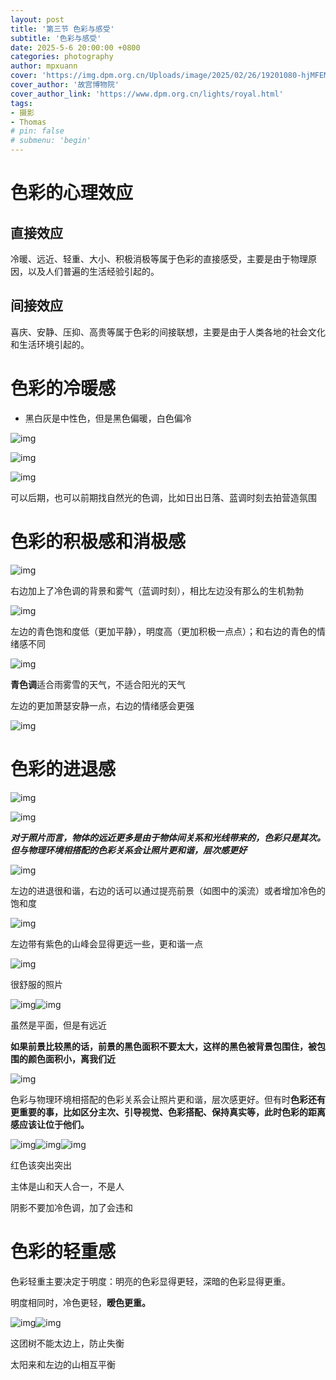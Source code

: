 ```yaml
---
layout: post
title: '第三节 色彩与感受'
subtitle: '色彩与感受'
date: 2025-5-6 20:00:00 +0800
categories: photography
author: mpxuann
cover: 'https://img.dpm.org.cn/Uploads/image/2025/02/26/19201080-hjMFEMTnz218984.jpg'
cover_author: '故宫博物院'
cover_author_link: 'https://www.dpm.org.cn/lights/royal.html'
tags: 
- 摄影
- Thomas
# pin: false
# submenu: 'begin'
---
```


# 色彩的心理效应

## 直接效应

冷暖、远近、轻重、大小、积极消极等属于色彩的直接感受，主要是由于物理原因，以及人们普遍的生活经验引起的。

## 间接效应

喜庆、安静、压抑、高贵等属于色彩的间接联想，主要是由于人类各地的社会文化和生活环境引起的。

#  色彩的冷暖感

- 黑白灰是中性色，但是黑色偏暖，白色偏冷

![img](https://zamg9w9akqn.feishu.cn/space/api/box/stream/download/asynccode/?code=MDA1OGZmZDk4YTViYzk4MTU2MjlkMjhjMTc2MWFlNzRfbVN6THZZcTNIS2wwSnhuRTNKUE9sMWhTN3QxdWpFd05fVG9rZW46TmVBY2JNeW80b1c3UjB4dUNjQWNQclhPblRmXzE3NDY1NDc2MTA6MTc0NjU1MTIxMF9WNA)

![img](https://zamg9w9akqn.feishu.cn/space/api/box/stream/download/asynccode/?code=YWQwMjlmMTdkMTc0YmY4MDIxYzJlNTMwMDU5M2NlOWZfcFhZZGhLQ1puSUp1STZTdVpDd1FxWHI0N2hBYzVmd0RfVG9rZW46TmNocmJ5Smtwb2hMUkd4SWFmSmNPTUdUbk5kXzE3NDY1NDc2MTA6MTc0NjU1MTIxMF9WNA)

![img](https://zamg9w9akqn.feishu.cn/space/api/box/stream/download/asynccode/?code=ZThhNmVmMjFjN2JkNjU4MmM4MTMwNGEyN2UzYTVmNjFfV0R3SVo5aUpRWW4yMzVIVnVVcFhYQ2RIR0VTVjVnRllfVG9rZW46REdvUWJiY3djb1NwVER4NFVkR2NURXFxbk1oXzE3NDY1NDc2MTA6MTc0NjU1MTIxMF9WNA)

可以后期，也可以前期找自然光的色调，比如日出日落、蓝调时刻去拍营造氛围

# 色彩的积极感和消极感

![img](https://zamg9w9akqn.feishu.cn/space/api/box/stream/download/asynccode/?code=NTQ5ZThlZGRiNmI5YjFkODU5ZWJmODRlMmQ0ZWNiNDRfdlZiMFRtU3laSUtMT0dGWExST0VtemFYaXNkVWV0SXNfVG9rZW46QzQ0eWJkZVRJb3FqY1h4Z1F2c2NvRHRTbnZoXzE3NDY1NDc2MTA6MTc0NjU1MTIxMF9WNA)

右边加上了冷色调的背景和雾气（蓝调时刻），相比左边没有那么的生机勃勃

![img](https://zamg9w9akqn.feishu.cn/space/api/box/stream/download/asynccode/?code=MTZjMzcyZGI5MGQ0MzU1Y2RjNWRjN2Q3ZGIzYzA0NTdfeVBOWE9LWmRJRFdzWUNUMnh6QzUwRUN6U0c4bXR4Uk9fVG9rZW46TEFtbGJUWU5tb2pwTmN4NE5ER2NtaEhHbkloXzE3NDY1NDc2MTA6MTc0NjU1MTIxMF9WNA)

左边的青色饱和度低（更加平静），明度高（更加积极一点点）；和右边的青色的情绪感不同

![img](https://zamg9w9akqn.feishu.cn/space/api/box/stream/download/asynccode/?code=MjExZDliN2NlMDJiOWJiMDE1OTM2NWNhOTJiMmU5OGVfWGVldTZ0R0FmeGNWTW11T0J4VzFSYjIwbEQ2UjRVNzRfVG9rZW46WWp4a2Jtb0VDb0VGYlV4OWNBT2NMeGNKbk5QXzE3NDY1NDc2MTA6MTc0NjU1MTIxMF9WNA)

**青色调**适合雨雾雪的天气，不适合阳光的天气

左边的更加萧瑟安静一点，右边的情绪感会更强

![img](https://zamg9w9akqn.feishu.cn/space/api/box/stream/download/asynccode/?code=ZDdkYTczZjgwMTE2ZTVmYzljODYwNWEzOTQ5YmIyMTVfRU5BUFdOZmpnZDN2UVowUU9INTlOZDJtNEl1Wmp0Vm5fVG9rZW46QlFremJ1UUp4b0ZaQlN4bVd1U2NYUEExbm1lXzE3NDY1NDc2MTA6MTc0NjU1MTIxMF9WNA)

# 色彩的进退感

![img](https://zamg9w9akqn.feishu.cn/space/api/box/stream/download/asynccode/?code=NzRkMzUyZWYzNGMwOGU0N2ZlMzE3NjgxNGQwMGM3NTNfVUlUU2FkaDh0REYyaDBZdkhUUjUwVmxHRE5XdWJMSTlfVG9rZW46RmxIVmJVeU1sb2JDanF4NlZNM2NmZUxTbjBiXzE3NDY1NDc2MTA6MTc0NjU1MTIxMF9WNA)

![img](https://zamg9w9akqn.feishu.cn/space/api/box/stream/download/asynccode/?code=MTY5YjBjMWJiN2YxMTMwYzBiYTU4Y2VkMTk0MzI2MThfQVBhamprUzlxdTFoWE1uMERSTVNnU0NFd0ZIazc5UmhfVG9rZW46VTQwaGJ5TEpkb0U5MTF4Nnh0MGNnSFVHbkRiXzE3NDY1NDc2MTA6MTc0NjU1MTIxMF9WNA)

***对于照片而言，物体的远近更多是由于物体间关系和光线带来的，色彩只是其次。但与物理环境相搭配的色彩关系会让照片更和谐，层次感更好***

![img](https://zamg9w9akqn.feishu.cn/space/api/box/stream/download/asynccode/?code=ZGRmZGJkODIzMzhmN2IxZjUwYjdjYjQxYjk2NjIzNDhfQ3dwa3lWaEdtOTFsUXo3eTBmelRNTXJlZk52UlJWN0RfVG9rZW46WjEwSmJOY2xyb2NGWmJ4WDF1ZGN6UlJObnllXzE3NDY1NDc2MTA6MTc0NjU1MTIxMF9WNA)

左边的进退很和谐，右边的话可以通过提亮前景（如图中的溪流）或者增加冷色的饱和度

![img](https://zamg9w9akqn.feishu.cn/space/api/box/stream/download/asynccode/?code=OGE1MGYyZGY2NTk4ZmExNTUxOTgxMzU1MDc5ZTRkYTRfRzdqakdPTm9kZ1NuVE54WnhuZTJjSHVqdE1YMUFtRmFfVG9rZW46V2tCS2JYS1ZTb2FRaWZ4a2hZRmM1V0JhbmJoXzE3NDY1NDc2MTA6MTc0NjU1MTIxMF9WNA)

左边带有紫色的山峰会显得更远一些，更和谐一点

![img](https://zamg9w9akqn.feishu.cn/space/api/box/stream/download/asynccode/?code=M2RhYWJkNWViZGVjMDZhZjYzODIyNDI5YWI5ZDg2MjRfamRrT3FKZHN2bjczb1JpRkpCU1RXVWh0M0JBSHp0WmVfVG9rZW46V1hOWmJJY3Jrb1UzeW14VkQwM2N0T1labnBmXzE3NDY1NDc2MTA6MTc0NjU1MTIxMF9WNA)

很舒服的照片

![img](https://zamg9w9akqn.feishu.cn/space/api/box/stream/download/asynccode/?code=Y2Y1YTJjNzcwOWJiNjQxMWQ2MGUwZTE3ZjI3ZGE4YmRfUUo2cjJsRVNoVExwREVYQVhmckNXUURlQ3pxNzdkNVFfVG9rZW46VkIyVmJCNzh4b1l5djd4WWRyUmNDMGtmbkRkXzE3NDY1NDc2MTA6MTc0NjU1MTIxMF9WNA)![img](https://zamg9w9akqn.feishu.cn/space/api/box/stream/download/asynccode/?code=NmEzM2IzN2MxMTJmYTY0YmQ1MjY0MzAyMjNjM2YzYmZfR09wSGZ0MnBNc2NrQzhHR0ljWHZydFNwdlQxYXpvaGFfVG9rZW46TFNkWGJ3eGRsb0NmcVR4QnJSMmNpcG9VbjhkXzE3NDY1NDc2MTA6MTc0NjU1MTIxMF9WNA)

虽然是平面，但是有远近

**如果前景比较黑的话，前景的黑色面积不要太大，这样的黑色被背景包围住，被包围的颜色面积小，离我们近**

![img](https://zamg9w9akqn.feishu.cn/space/api/box/stream/download/asynccode/?code=NTE5OTk0MGI4NmQxOGI2OTRlZWQ3ZjUwYTU2ZGEzMWZfeHA2OFk4SThCZGVtcmxhV3FXTUVobG9lZndQRThxd2hfVG9rZW46VVFkRWI0ZGxzb3NuZ3l4YWdTbWNjZ1pNbmhlXzE3NDY1NDc2MTA6MTc0NjU1MTIxMF9WNA)

色彩与物理环境相搭配的色彩关系会让照片更和谐，层次感更好。但有时**色彩还有更重要的事，比如区分主次、引导视觉、色彩搭配、保持真实等，此时色彩的距离感应该让位于他们。**

![img](https://zamg9w9akqn.feishu.cn/space/api/box/stream/download/asynccode/?code=ZmJkMmE1MmMyMzIzMTJkNWU2OTkxMmFhM2E5OWYxMjRfWjhIQ0lVbW53TnRRZXRaSjJPbU14WEtWYmdwclRha2tfVG9rZW46T0haS2JVNHBQb3E1QTd4dU0wRmNrbkU1bnlmXzE3NDY1NDc2MTA6MTc0NjU1MTIxMF9WNA)![img](https://zamg9w9akqn.feishu.cn/space/api/box/stream/download/asynccode/?code=M2U1NzM5ZmUzNTI5NmQyYjdkMzRhYmNmMWRkOWU3ZTRfSXZFZ1ZlbmZkcDNoTHlTUVBaQ0phUkduY1J0eFhjNHpfVG9rZW46SDU3WGJpS3dwb0tVaDd4YVFQc2MzakpvbnRmXzE3NDY1NDc2MTA6MTc0NjU1MTIxMF9WNA)![img](https://zamg9w9akqn.feishu.cn/space/api/box/stream/download/asynccode/?code=ZTczZDQ5YTA0YjBlM2I5NGJhOWQ4ODM2Nzc4M2M3MGJfZGU1SG1rOFNFOUpxT1FBU1U1cWZPdUN4dGxWbUlRVEdfVG9rZW46WmJ4WmJHZDRGbzlvVDh4WjJZMGNvU1VQbmRoXzE3NDY1NDc2MTA6MTc0NjU1MTIxMF9WNA)

红色该突出突出

主体是山和天人合一，不是人

阴影不要加冷色调，加了会违和

# 色彩的轻重感

色彩轻重主要决定于明度：明亮的色彩显得更轻，深暗的色彩显得更重。

明度相同时，冷色更轻，**暧色更重。**

![img](https://zamg9w9akqn.feishu.cn/space/api/box/stream/download/asynccode/?code=ZTFmMDk1Y2I5OGJjYmY0MzY1MWQ5ZWI3MmVmNTQxYWNfRWNhamgxM25YTHlFZ2daWk1WelZNcWZOcHJqdUUzYmpfVG9rZW46R1FoNWJZdzUyb3hUbU14NGZFR2NyRkZoblliXzE3NDY1NDc2MTA6MTc0NjU1MTIxMF9WNA)![img](https://zamg9w9akqn.feishu.cn/space/api/box/stream/download/asynccode/?code=MGEyYjVkNTc2YTZiZmM1NjQzZGY4MmQ0Zjk5MzU5YmRfNXk4c3FkQnVudnI5WlprcnRlY2VFdFNpaFQ0WFhRY2hfVG9rZW46QkNDWGJaZVNFb1lFU1N4MUNUdGNISmxSbnZkXzE3NDY1NDc2MTA6MTc0NjU1MTIxMF9WNA)

这团树不能太边上，防止失衡

太阳来和左边的山相互平衡